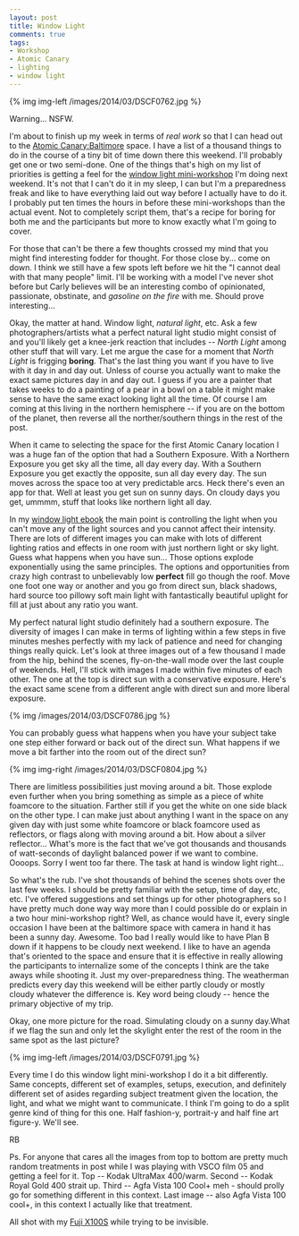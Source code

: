 ```yaml
---
layout: post
title: Window Light
comments: true
tags:
- Workshop
- Atomic Canary
- lighting
- window light
---
```


{% img img-left /images/2014/03/DSCF0762.jpg %}

Warning... NSFW.

I'm about to finish up my week in terms of *real work* so that I can head out to the [Atomic Canary:Baltimore][1] space. I have a list of a thousand things to do in the course of a tiny bit of time down there this weekend. I'll probably get one or two semi-done. One of the things that's high on my list of priorities is getting a feel for the [window light mini-workshop][2] I'm doing next weekend. It's not that I can't do it in my sleep, I can but I'm a preparedness freak and like to have everything laid out way before I actually have to do it. I probably put ten times the hours in before these mini-workshops than the actual event. Not to completely script them, that's a recipe for boring for both me and the participants but more to know exactly what I'm going to cover.

For those that can't be there a few thoughts crossed my mind that you might find interesting fodder for thought. For those close by... come on down. I think we still have a few spots left before we hit the "I cannot deal with that many people" limit. I'll be working with a model I've never shot before but Carly believes will be an interesting combo of opinionated, passionate, obstinate, and *gasoline on the fire* with me. Should prove interesting...

<!--more-->

Okay, the matter at hand. Window light, *natural light*, etc. Ask a few photographers/artists what a perfect natural light studio might consist of and you'll likely get a knee-jerk reaction that includes -- *North Light* among other stuff that will vary. Let me argue the case for a moment that *North Light* is frigging **boring**. That's the last thing you want if you have to live with it day in and day out. Unless of course you actually want to make the exact same pictures day in and day out. I guess if you are a painter that takes weeks to do a painting of a pear in a bowl on a table it might make sense to have the same exact looking light all the time. Of course I am coming at this living in the northern hemisphere -- if you are on the bottom of the planet, then reverse all the norther/southern things in the rest of the post.

When it came to selecting the space for the first Atomic Canary location I was a huge fan of the option that had a Southern Exposure. With a Northern Exposure you get sky all the time, all day every day. With a Southern Exposure you get exactly the opposite, sun all day every day. The sun moves across the space too at very predictable arcs. Heck there's even an app for that. Well at least you get sun on sunny days. On cloudy days you get, ummmm, stuff that looks like northern light all day.

In my [window light ebook][3] the main point is controlling the light when you can't move any of the light sources and you cannot affect their intensity. There are lots of different images you can make with lots of different lighting ratios and effects in one room with just northern light or sky light. Guess what happens when you have sun... Those options explode exponentially using the same principles. The options and opportunities from crazy high contrast to unbelievably low **perfect** fill go though the roof. Move one foot one way or another and you go from direct sun, black shadows, hard source too pillowy soft main light with fantastically beautiful uplight for fill at just about any ratio you want.

My perfect natural light studio definitely had a southern exposure. The diversity of images I can make in terms of lighting within a few steps in five minutes meshes perfectly with my lack of patience and need for changing things really quick. Let's look at three images out of a few thousand I made from the hip, behind the scenes, fly-on-the-wall mode over the last couple of weekends. Hell, I'll stick with images I made within five minutes of each other. The one at the top is direct sun with a conservative exposure. Here's the exact same scene from a different angle with direct sun and more liberal exposure.

{% img /images/2014/03/DSCF0786.jpg %}

You can probably guess what happens when you have your subject take one step either forward or back out of the direct sun. What happens if we move a bit farther into the room out of the direct sun?

{% img img-right /images/2014/03/DSCF0804.jpg %}

There are limitless possibilities just moving around a bit. Those explode even further when you bring something as simple as a piece of white foamcore to the situation. Farther still if you get the white on one side black on the other type. I can make just about anything I want in the space on any given day with just some white foamcore or black foamcore used as reflectors, or flags along with moving around a bit. How about a silver reflector... What's more is the fact that we've got thousands and thousands of watt-seconds of daylight balanced power if we want to combine. Oooops. Sorry I went too far there. The task at hand is window light right...

So what's the rub. I've shot thousands of behind the scenes shots over the last few weeks. I should be pretty familiar with the setup, time of day, etc, etc. I've offered suggestions and set things up for other photographers so I have pretty much done way way more than I could possible do or explain in a two hour mini-workshop right? Well, as chance would have it, every single occasion I have been at the baltimore space with camera in hand it has been a sunny day. Awesome. Too bad I really would like to have Plan B down if it happens to be cloudy next weekend. I like to have an agenda that's oriented to the space and ensure that it is effective in really allowing the participants to internalize some of the concepts I think are the take aways while shooting it. Just my over-preparedness thing. The weatherman predicts every day this weekend will be either partly cloudy or mostly cloudy whatever the difference is. Key word being cloudy -- hence the primary objective of my trip.

Okay, one more picture for the road. Simulating cloudy on a sunny day.What if we flag the sun and only let the skylight enter the rest of the room in the same spot as the last picture?

{% img img-left /images/2014/03/DSCF0791.jpg %}

Every time I do this window light mini-workshop I do it a bit differently. Same concepts, different set of examples, setups, execution, and definitely different set of asides regarding subject treatment given the location, the light, and what we might want to communicate. I think I'm going to do a split genre kind of thing for this one. Half fashion-y, portrait-y and half fine art figure-y. We'll see.

RB

Ps. For anyone that cares all the images from top to bottom are pretty much random treatments in post while I was playing with VSCO film 05 and getting a feel for it. Top -- Kodak UltraMax 400/warm. Second -- Kodak Royal Gold 400 strait up. Third -- Agfa Vista 100 Cool+ meh - should prolly go for something different in this context. Last image -- also Agfa Vista 100 cool+, in this context I actually like that treatment.

All shot with my [Fuji X100S][4] while trying to be invisible.

[1]:	http://atomiccanary.com/baltimore-space/
[2]:	http://www.meetup.com/Phototopia-Creative-Collective/events/162316182/
[3]:	http://store.rwboyer.com/
[4]:	http://www.amazon.com/gp/product/B00ATM1MVA/ref=as_li_ss_tl?ie=UTF8&camp=1789&creative=390957&creativeASIN=B00ATM1MVA&linkCode=as2&tag=rbde-20